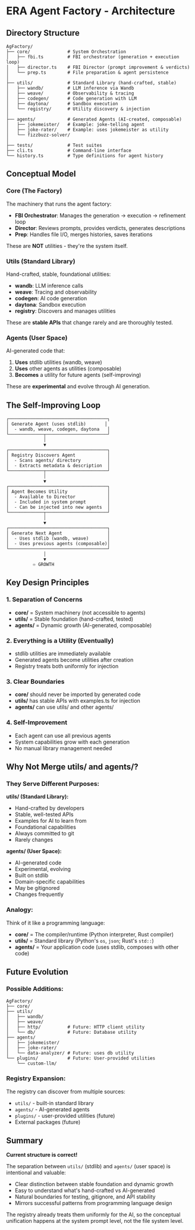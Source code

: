 # ERA Agent Factory - Architecture

## Directory Structure

```
AgFactory/
├── core/              # System Orchestration
│   ├── fbi.ts         # FBI orchestrator (generation + execution loop)
│   ├── director.ts    # FBI Director (prompt improvement & verdicts)
│   └── prep.ts        # File preparation & agent persistence
│
├── utils/             # Standard Library (hand-crafted, stable)
│   ├── wandb/         # LLM inference via Wandb
│   ├── weave/         # Observability & tracing
│   ├── codegen/       # Code generation with LLM
│   ├── daytona/       # Sandbox execution
│   └── registry/      # Utility discovery & injection
│
├── agents/            # Generated Agents (AI-created, composable)
│   ├── jokemeister/   # Example: joke-telling agent
│   ├── joke-rater/    # Example: uses jokemeister as utility
│   └── fizzbuzz-solver/
│
├── tests/             # Test suites
├── cli.ts             # Command-line interface
└── history.ts         # Type definitions for agent history
```

## Conceptual Model

### Core (The Factory)
The machinery that runs the agent factory:
- **FBI Orchestrator**: Manages the generation → execution → refinement loop
- **Director**: Reviews prompts, provides verdicts, generates descriptions
- **Prep**: Handles file I/O, merges histories, saves iterations

These are **NOT** utilities - they're the system itself.

### Utils (Standard Library)
Hand-crafted, stable, foundational utilities:
- **wandb**: LLM inference calls
- **weave**: Tracing and observability
- **codegen**: AI code generation
- **daytona**: Sandbox execution
- **registry**: Discovers and manages utilities

These are **stable APIs** that change rarely and are thoroughly tested.

### Agents (User Space)
AI-generated code that:
1. **Uses** stdlib utilities (wandb, weave)
2. **Uses** other agents as utilities (composable)
3. **Becomes** a utility for future agents (self-improving)

These are **experimental** and evolve through AI generation.

## The Self-Improving Loop

```
┌─────────────────────────────────────┐
│ Generate Agent (uses stdlib)       │
│  - wandb, weave, codegen, daytona   │
└─────────────┬───────────────────────┘
              │
              ▼
┌─────────────────────────────────────┐
│ Registry Discovers Agent            │
│  - Scans agents/ directory          │
│  - Extracts metadata & description  │
└─────────────┬───────────────────────┘
              │
              ▼
┌─────────────────────────────────────┐
│ Agent Becomes Utility               │
│  - Available to Director            │
│  - Included in system prompt        │
│  - Can be injected into new agents  │
└─────────────┬───────────────────────┘
              │
              ▼
┌─────────────────────────────────────┐
│ Generate Next Agent                 │
│  - Uses stdlib (wandb, weave)       │
│  - Uses previous agents (composable)│
└─────────────────────────────────────┘
              │
              ▼
          ♾️ GROWTH
```

## Key Design Principles

### 1. Separation of Concerns
- **core/** = System machinery (not accessible to agents)
- **utils/** = Stable foundation (hand-crafted, tested)
- **agents/** = Dynamic growth (AI-generated, composable)

### 2. Everything is a Utility (Eventually)
- stdlib utilities are immediately available
- Generated agents become utilities after creation
- Registry treats both uniformly for injection

### 3. Clear Boundaries
- **core/** should never be imported by generated code
- **utils/** has stable APIs with examples.ts for injection
- **agents/** can use utils/ and other agents/

### 4. Self-Improvement
- Each agent can use all previous agents
- System capabilities grow with each generation
- No manual library management needed

## Why Not Merge utils/ and agents/?

### They Serve Different Purposes:

**utils/ (Standard Library):**
- Hand-crafted by developers
- Stable, well-tested APIs
- Examples for AI to learn from
- Foundational capabilities
- Always committed to git
- Rarely changes

**agents/ (User Space):**
- AI-generated code
- Experimental, evolving
- Built on stdlib
- Domain-specific capabilities
- May be gitignored
- Changes frequently

### Analogy:
Think of it like a programming language:
- **core/** = The compiler/runtime (Python interpreter, Rust compiler)
- **utils/** = Standard library (Python's `os`, `json`; Rust's `std::`)
- **agents/** = Your application code (uses stdlib, composes with other code)

## Future Evolution

### Possible Additions:
```
AgFactory/
├── core/
├── utils/
│   ├── wandb/
│   ├── weave/
│   ├── http/          # Future: HTTP client utility
│   └── db/            # Future: Database utility
├── agents/
│   ├── jokemeister/
│   ├── joke-rater/
│   └── data-analyzer/ # Future: uses db utility
└── plugins/           # Future: User-provided utilities
    └── custom-llm/
```

### Registry Expansion:
The registry can discover from multiple sources:
- `utils/` - built-in standard library
- `agents/` - AI-generated agents
- `plugins/` - user-provided utilities (future)
- External packages (future)

## Summary

**Current structure is correct!**

The separation between `utils/` (stdlib) and `agents/` (user space) is intentional and valuable:
- Clear distinction between stable foundation and dynamic growth
- Easy to understand what's hand-crafted vs AI-generated
- Natural boundaries for testing, gitignore, and API stability
- Mirrors successful patterns from programming language design

The registry already treats them uniformly for the AI, so the conceptual unification happens at the system prompt level, not the file system level.

